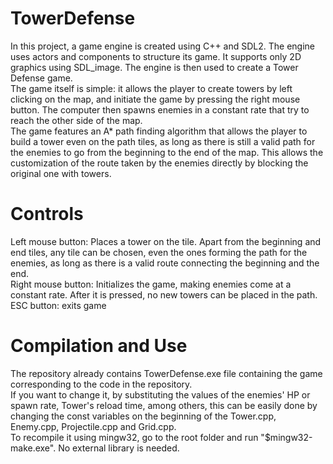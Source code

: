 # TowerDefense
In this project, a game engine is created using C++ and SDL2. The engine uses actors and components to structure its game. It supports only 2D graphics using SDL_image. The engine is then used to create a Tower Defense game. <br>
The game itself is simple: it allows the player to create towers by left clicking on the map, and initiate the game by pressing the right mouse button. The computer then spawns enemies in a constant rate that try to reach the other side of the map. <br>
The game features an A* path finding algorithm that allows the player to build a tower even on the path tiles, as long as there is still a valid path for the enemies to go from the beginning to the end of the map. This allows the customization of the route taken by the enemies directly by blocking the original one with towers.

# Controls
Left mouse button: Places a tower on the tile. Apart from the beginning and end tiles, any tile can be chosen, even the ones forming the path for the enemies, as long as there is a valid route connecting the beginning and the end.<br>
Right mouse button: Initializes the game, making enemies come at a constant rate. After it is pressed, no new towers can be placed in the path.<br>
ESC button: exits game

# Compilation and Use
The repository already contains TowerDefense.exe file containing the game corresponding to the code in the repository. <br>
If you want to change it, by substituting the values of the enemies' HP or spawn rate, Tower's reload time, among others, this can be easily done by changing the const variables on the beginning of the Tower.cpp, Enemy.cpp, Projectile.cpp and Grid.cpp.<br>
To recompile it using mingw32, go to the root folder and run "$mingw32-make.exe". No external library is needed.
